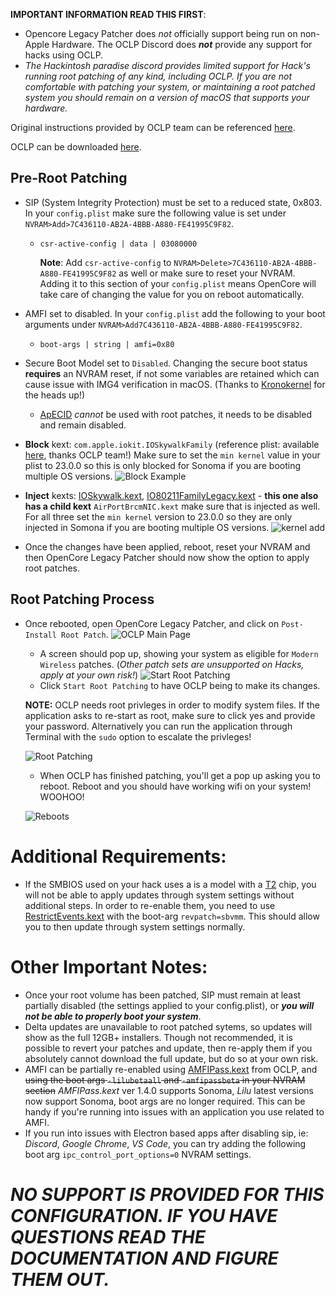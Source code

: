 
 **IMPORTANT INFORMATION READ THIS FIRST**:
 - Opencore Legacy Patcher does *not* officially support being run on non-Apple Hardware. The OCLP Discord does ***not*** provide any support for hacks using OCLP.
 - *The Hackintosh paradise discord provides limited support for Hack's running root patching of any kind, including OCLP. If you are not comfortable with patching your system, or maintaining a root patched system you should remain on a version of macOS that supports your hardware.*
 
Original instructions provided by OCLP team can be referenced [here](https://github.com/dortania/OpenCore-Legacy-Patcher/pull/1077#issuecomment-1646934494). 

OCLP can be downloaded [here](https://github.com/dortania/OpenCore-Legacy-Patcher).
## Pre-Root Patching

 - SIP (System Integrity Protection) must be set to a reduced state, 0x803. In your `config.plist` make sure the following value is set under `NVRAM>Add>7C436110-AB2A-4BBB-A880-FE41995C9F82`.
	 - ``csr-active-config | data | 03080000``
		 
		 **Note**: Add `csr-active-config` to `NVRAM>Delete>7C436110-AB2A-4BBB-A880-FE41995C9F82` as well or make sure to reset your NVRAM. Adding it to this section of your ``config.plist`` means OpenCore will take care of changing the value for you on reboot automatically.
 - AMFI set to disabled. In your `config.plist` add the following to your boot arguments under `NVRAM>Add7C436110-AB2A-4BBB-A880-FE41995C9F82`.
	 - ``boot-args | string | amfi=0x80``
- Secure Boot Model set to `Disabled`. Changing the secure boot status **requires** an NVRAM reset, if not some variables are retained which can cause issue with IMG4 verification in macOS. (Thanks to [Kronokernel](https://github.com/khronokernel) for the heads up!)
	
	- [ApECID](https://dortania.github.io/OpenCore-Post-Install/universal/security/applesecureboot.html#apecid) *cannot* be used with root patches, it needs to be disabled and remain disabled.
- **Block** kext: `com.apple.iokit.IOSkywalkFamily` (reference plist: available [here](https://github.com/dortania/OpenCore-Legacy-Patcher/blob/e21efa975c0cf228cb36e81a974bc6b4c27c7807/payloads/Config/config.plist#L1695-L1710), thanks OCLP team!) Make sure to set the `min kernel` value in your plist to 23.0.0 so this is only blocked for Sonoma if you are booting multiple OS versions.
![Block Example](https://i.imgur.com/48bNWgo.png)
- **Inject** kexts: [IOSkywalk.kext](https://github.com/dortania/OpenCore-Legacy-Patcher/blob/e21efa975c0cf228cb36e81a974bc6b4c27c7807/payloads/Kexts/Wifi/IOSkywalkFamily-v1.0.0.zip), [IO80211FamilyLegacy.kext](https://github.com/dortania/OpenCore-Legacy-Patcher/blob/e21efa975c0cf228cb36e81a974bc6b4c27c7807/payloads/Kexts/Wifi/IO80211FamilyLegacy-v1.0.0.zip) - **this one also has a child kext** `AirPortBrcmNIC.kext` make sure that is injected as well. For all three set the `min kernel` version to 23.0.0 so they are only injected in Somona if you are booting multiple OS versions.
![kernel add](https://i.imgur.com/jq7Lqcf.png)
- Once the changes have been applied, reboot, reset your NVRAM and then OpenCore Legacy Patcher should now show the option to apply root patches.


## Root Patching Process
- Once rebooted, open OpenCore Legacy Patcher, and click on `Post-Install Root Patch`.
	![OCLP Main Page](https://i.imgur.com/vO9kcGd.png)
	- A screen should pop up, showing your system as eligible for `Modern Wireless` patches. (*Other patch sets are unsupported on Hacks, apply at your own risk!*) 
	![Start Root Patching](https://i.imgur.com/NWdetZG.png)
	- Click `Start Root Patching` to have OCLP being to make its changes.
	
	 **NOTE:** OCLP needs root privleges in order to modify system files. If the application asks to re-start as root, make sure to click yes and provide your password. Alternatively you can run the application through Terminal with the `sudo` option to escalate the privleges!
	 
	 
	 ![Root Patching](https://i.imgur.com/IZjb79r.png)
	- When OCLP has finished patching, you'll get a pop up asking you to reboot. Reboot and you should have working wifi on your system! WOOHOO!
   
	![Reboots](https://i.imgur.com/WgK0H77.png)
	
# Additional Requirements:
- If the SMBIOS used on your hack uses a is a model with a [T2](https://dortania.github.io/OpenCore-Post-Install/universal/security/applesecureboot.html#securebootmodel) chip, you will not be able to apply updates through system settings without additional steps. In order to re-enable them, you need to use  [RestrictEvents.kext](https://github.com/acidanthera/RestrictEvents) with the boot-arg `revpatch=sbvmm`. This should allow you to then update through system settings normally.

# Other Important Notes: 
- Once your root volume has been patched, SIP must remain at least partially disabled (the settings applied to your config.plist), or ***you will not be able to properly boot your system***.
- Delta updates are unavailable to root patched sytems, so updates will show as the full 12GB+ installers. Though not recommended, it is possible to revert your patches and update, then re-apply them if you absolutely cannot download the full update, but do so at your own risk.
- AMFI can be partially re-enabled using [AMFIPass.kext](https://github.com/dortania/OpenCore-Legacy-Patcher/tree/main/payloads/Kexts/Acidanthera) from OCLP, and ~~using the boot args `-lilubetaall` and `-amfipassbeta` in your NVRAM section~~ *AMFIPass.kext* ver 1.4.0 supports Sonoma, *Lilu* latest versions now support Sonoma, boot args are no longer required. This can be handy if you're running into issues with an application you use related to AMFI.
- If you run into issues with Electron based apps after disabling sip, ie: *Discord*, *Google Chrome*, *VS Code*, you can try adding the following boot arg `ipc_control_port_options=0` NVRAM settings.



# *NO SUPPORT IS PROVIDED FOR THIS CONFIGURATION. IF YOU HAVE QUESTIONS READ THE DOCUMENTATION AND FIGURE THEM OUT.*

